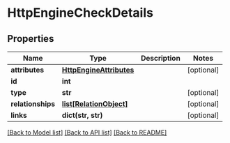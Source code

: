 # HttpEngineCheckDetails

## Properties
Name | Type | Description | Notes
------------ | ------------- | ------------- | -------------
**attributes** | [**HttpEngineAttributes**](HttpEngineAttributes.md) |  | [optional] 
**id** | **int** |  | 
**type** | **str** |  | [optional] 
**relationships** | [**list[RelationObject]**](RelationObject.md) |  | [optional] 
**links** | **dict(str, str)** |  | [optional] 

[[Back to Model list]](../README.md#documentation-for-models) [[Back to API list]](../README.md#documentation-for-api-endpoints) [[Back to README]](../README.md)



